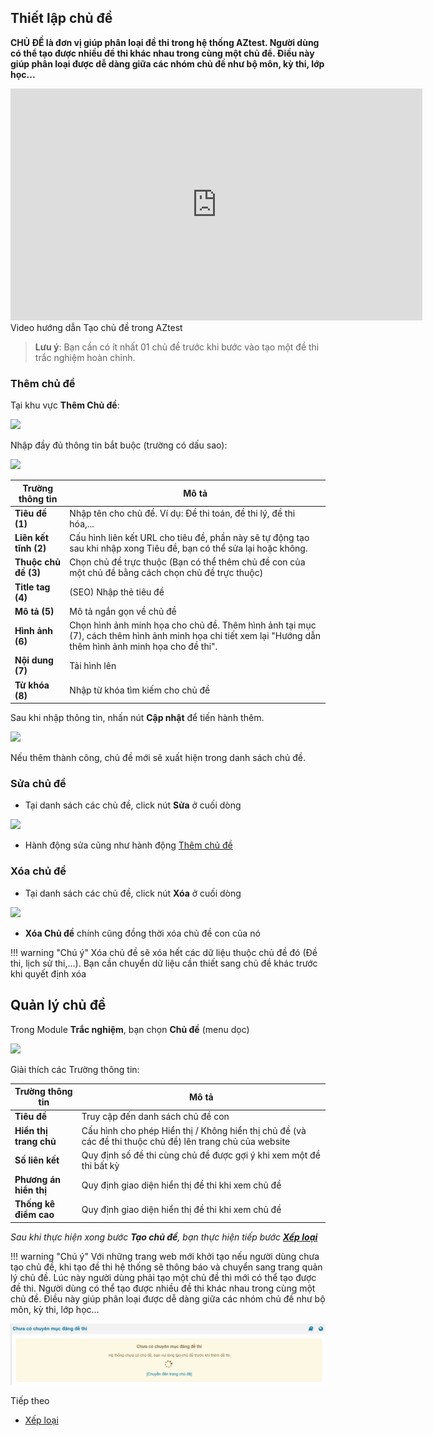 ## Thiết lập chủ đề

**CHỦ ĐỀ là đơn vị giúp phân loại đề thi trong hệ thống AZtest. Người dùng có thể tạo được nhiều đề thi khác nhau trong cùng một chủ để. Điều này giúp phân loại được dễ dàng giữa các nhóm chủ đề như bộ môn, kỳ thi, lớp học...**

<div class="video-container">
   <iframe width="659" height="371" src="https://www.youtube.com/embed/9M8MkCGZ0Ew" frameborder="0" allow="accelerometer; autoplay; encrypted-media; gyroscope; picture-in-picture" allowfullscreen></iframe>
</div>

<div class="text-center text-italic">Video hướng dẫn Tạo chủ đề trong AZtest</div>

> **Lưu ý**: Bạn cần có ít nhất 01 chủ đề trước khi bước vào tạo một đề thi trắc nghiệm hoàn chỉnh.

### Thêm chủ đề

Tại khu vực **Thêm Chủ đề**:

![](./images/test/themchude.png)

Nhập đầy đủ thông tin bắt buộc (trường có dấu sao):

![](./images/test/them-chu-de-1.png)

| Trường thông tin | Mô tả | 
| ---------------- | ----- | 
|**Tiêu đề (1)** | Nhập tên cho chủ đề. Ví dụ: Đề thi toán, đề thi lý, đề thi hóa,... |
|**Liên kết tĩnh (2)** | Cấu hình liên kết URL cho tiêu đề, phần này sẽ tự động tạo sau khi nhập xong Tiêu đề, bạn có thể sửa lại hoặc không. |
|**Thuộc chủ đề (3)** | Chọn chủ đề trực thuộc (Bạn có thể thêm chủ đề con của một chủ đề bằng cách chọn chủ đề trực thuộc) |
|**Title tag (4)** | (SEO) Nhập thẻ tiêu đề |
|**Mô tả (5)** | Mô tả ngắn gọn về chủ đề |
|**Hình ảnh (6)** | Chọn hình ảnh minh họa cho chủ đề. Thêm hình ảnh tại mục (7), cách thêm hình ảnh minh họa chi tiết xem lại "Hướng dẫn thêm hình ảnh minh họa cho đề thi". |
|**Nội dung (7)** | Tải hình lên |
|**Từ khóa (8)** | Nhập từ khóa tìm kiếm cho chủ đề |

Sau khi nhập thông tin, nhấn nút **Cập nhật** để tiến hành thêm. 

![](./images/test/chude-capnhat.png)

Nếu thêm thành công, chủ đề mới sẽ xuất hiện trong danh sách chủ đề.

### Sửa chủ đề

- Tại danh sách các chủ đề, click nút **Sửa** ở cuối dòng

![](./images/test/suachude.png)

- Hành động sửa cũng như hành động [Thêm chủ đề](/test/#them-chu-e)

### Xóa chủ đề

- Tại danh sách các chủ đề, click nút **Xóa** ở cuối dòng

![](./images/test/chudexoa.png)

- **Xóa Chủ đề** chính cũng đồng thời xóa chủ đề con của nó

!!! warning "Chú ý"
	Xóa chủ đề sẽ xóa hết các dữ liệu thuộc chủ đề đó (Đề thi, lịch sử thi,...). Bạn cần chuyển dữ liệu cần thiết sang chủ đề khác trước khi quyết định xóa 


## Quản lý chủ đề

Trong Module **Trắc nghiệm**, bạn chọn **Chủ đề** (menu dọc)

![](./images/test/truy-cap-quan-ly-chu-de.png)

Giải thích các Trường thông tin:

| Trường thông tin | Mô tả |
| ---------------- | ----- |
|**Tiêu đề** | Truy cập đến danh sách chủ đề con | 
|**Hiển thị trang chủ** | Cấu hình cho phép Hiển thị / Không hiển thị chủ đề (và các đề thi thuộc chủ đề) lên trang chủ của website |
|**Số liên kết** | Quy định số đề thi cùng chủ đề được gợi ý khi xem một đề thi bất kỳ |
|**Phương án hiển thị** | Quy định giao diện hiển thị đề thi khi xem chủ đề |
|**Thống kê điểm cao** | Quy định giao diện hiển thị đề thi khi xem chủ đề | 

*Sau khi thực hiện xong bước **Tạo chủ đề**, bạn thực hiện tiếp bước  [**Xếp loại**](/xep-loai/)*

!!! warning "Chú ý"
	Với những trang web mới khởi tạo nếu người dùng chưa tạo chủ đề, khi tạo đề thi hệ thống sẽ thông báo và chuyển sang trang quản lý chủ đề.
Lúc này người dùng phải tạo một chủ đề thì mới có thể tạo được đề thi. Người dùng có thể tạo được nhiều đề thi khác nhau trong cùng một chủ đề. Điều này giúp phân loại được dễ dàng giữa các nhóm chủ đề như bộ môn, kỳ thi, lớp học…

![](./images/test/tinh-nang-moi-9.png)

<p class="title">Tiếp theo</p>

- [Xếp loại](/xep-loai/)